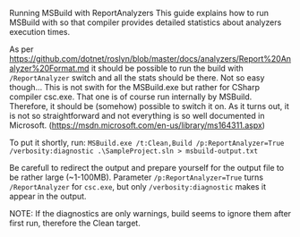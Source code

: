 Running MSBuild with ReportAnalyzers
This guide explains how to run MSBuild with so that compiler provides detailed statistics about analyzers execution times.

As per https://github.com/dotnet/roslyn/blob/master/docs/analyzers/Report%20Analyzer%20Format.md it should be possible to run the build with `/ReportAnalyzer` switch and all the stats should be there. Not so easy though... This is not swith for the MSBuild.exe but rather for CSharp compiler csc.exe. That one is of course run internally by MSBuild. Therefore, it should be (somehow) possible to switch it on. As it turns out, it is not so straightforward and not everything is so well documented in Microsoft. (https://msdn.microsoft.com/en-us/library/ms164311.aspx)

To put it shortly, run:
```MSBuild.exe /t:Clean,Build /p:ReportAnalyzer=True /verbosity:diagnostic .\SampleProject.sln > msbuild-output.txt```
 
Be carefull to redirect the output and prepare yourself for the output file to be rather large (~1-100MB). Parameter `/p:ReportAnalyzer=True` turns `/ReportAnalyzer` for `csc.exe`, but only `/verbosity:diagnostic` makes it appear in the output.

NOTE: If the diagnostics are only warnings, build seems to ignore them after first run, therefore the Clean target.